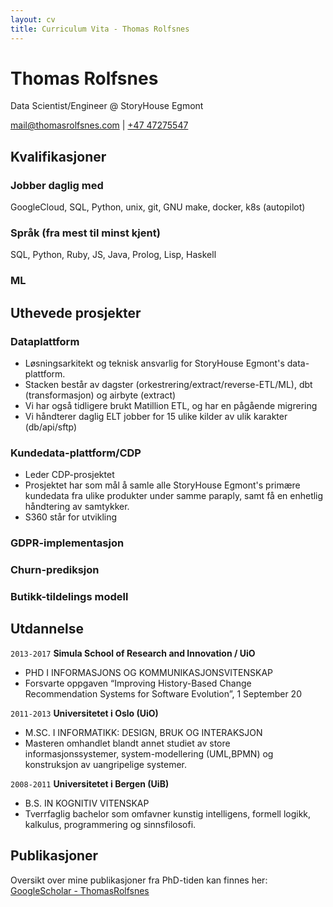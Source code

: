 ```yaml
---
layout: cv
title: Curriculum Vita - Thomas Rolfsnes
---
```

# Thomas Rolfsnes
Data Scientist/Engineer @ StoryHouse Egmont

<div id="webaddress">
<a href="mail@thomasrolfsnes.com">mail@thomasrolfsnes.com</a>
  | <a href="tel:+47 47275547">+47 47275547</a>
</div>

## Kvalifikasjoner

### Jobber daglig med
GoogleCloud, SQL, Python, unix, git, GNU make, docker, k8s (autopilot)

### Språk (fra mest til minst kjent)
SQL, Python, Ruby, JS, Java, Prolog, Lisp, Haskell

### ML

## Uthevede prosjekter

### Dataplattform

- Løsningsarkitekt og teknisk ansvarlig for StoryHouse Egmont's data-plattform.
- Stacken består av dagster (orkestrering/extract/reverse-ETL/ML), dbt (transformasjon) og airbyte (extract)
- Vi har også tidligere brukt Matillion ETL, og har en pågående migrering
- Vi håndterer daglig ELT jobber for 15 ulike kilder av ulik karakter (db/api/sftp)

### Kundedata-plattform/CDP

- Leder CDP-prosjektet
- Prosjektet har som mål å samle alle StoryHouse Egmont's primære kundedata fra ulike produkter under samme paraply, samt få en enhetlig håndtering av samtykker.
- S360 står for utvikling

### GDPR-implementasjon

### Churn-prediksjon

### Butikk-tildelings modell




## Utdannelse

`2013-2017`
__Simula School of Research and Innovation / UiO__
- PHD I INFORMASJONS OG KOMMUNIKASJONSVITENSKAP
- Forsvarte oppgaven “Improving History-Based Change Recommendation Systems for Software Evolution”, 1 September 20

`2011-2013`
__Universitetet i Oslo (UiO)__
- M.SC. I INFORMATIKK: DESIGN, BRUK OG INTERAKSJON
- Masteren omhandlet blandt annet studiet av store informasjonssystemer, system-modellering (UML,BPMN) og konstruksjon av uangripelige
systemer.

`2008-2011`
__Universitetet i Bergen (UiB)__
- B.S. IN KOGNITIV VITENSKAP
- Tverrfaglig bachelor som omfavner kunstig intelligens, formell logikk, kalkulus, programmering og sinnsfilosofi.



## Publikasjoner

Oversikt over mine publikasjoner fra PhD-tiden kan finnes her: [GoogleScholar - ThomasRolfsnes](https://scholar.google.com/scholar?hl=en&as_sdt=0%2C5&q=Thomas+Rolfsnes&btnG=) 

<!-- ### Footer

Sist Oppdatert: Jan. 2023
-->

